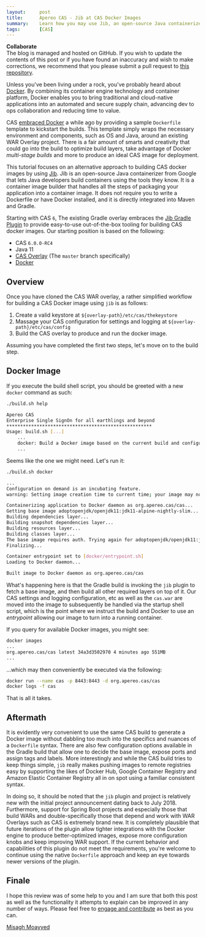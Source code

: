 ```yaml
---
layout:     post
title:      Apereo CAS - Jib at CAS Docker Images
summary:    Learn how you may use Jib, an open-source Java containerizer from Google, and its Gradle plugin to build CAS docker images seamlessly without stepping too deep into scripting Dockerfile commands.
tags:       [CAS]
---
```


<div class="alert alert-success">
  <strong>Collaborate</strong><br/>The blog is managed and hosted on GitHub. If you wish to update the contents of this post or if you have found an inaccuracy and wish to make corrections, we recommend that you please submit a pull request to <a href="https://github.com/apereo/apereo.github.io">this repository</a>.
</div>

Unless you've been living under a rock, you've probably heard about [Docker](https://www.docker.com/). By combining its container engine technology and container platform, Docker enables you to bring traditional and cloud-native applications into an automated and secure supply chain, advancing dev to ops collaboration and reducing time to value.

CAS [embraced Docker](https://github.com/apereo/cas-webapp-docker) a while ago by providing a sample `Dockerfile` template to kickstart the builds. This template simply wraps the necessary environment and components, such as OS and Java, around an existing WAR Overlay project. There is a fair amount of smarts and creativity that could go into the build to optimize build layers, take advantage of Docker *multi-stage builds* and more to produce an ideal CAS image for deployment.

This tutorial focuses on an alternative approach to building CAS docker images by using [Jib](https://github.com/GoogleContainerTools/jib). Jib is an open-source Java containerizer from Google that lets Java developers build containers using the tools they know. It is a container image builder that handles all the steps of packaging your application into a container image. It does not require you to write a Dockerfile or have Docker installed, and it is directly integrated into Maven and Gradle.

Starting with CAS `6`, The existing Gradle overlay embraces the [Jib Gradle Plugin](https://github.com/GoogleContainerTools/jib/tree/master/jib-gradle-plugin#quickstart) to provide easy-to-use out-of-the-box tooling for building CAS docker images. Our starting position is based on the following:

- CAS `6.0.0-RC4`
- Java 11
- [CAS Overlay](https://github.com/apereo/cas-overlay-template) (The `master` branch specifically)
- [Docker](https://www.docker.com/get-started)


## Overview

Once you have cloned the CAS WAR overlay, a rather simplified workflow for building a CAS Docker image using `jib` is as follows:

1. Create a valid keystore at `${overlay-path}/etc/cas/thekeystore`
2. Massage your CAS configuration for settings and logging at `${overlay-path}/etc/cas/config`
3. Build the CAS overlay to produce and run the docker image.

Assuming you have completed the first two steps, let's move on to the build step.

## Docker Image

If you execute the build shell script, you should be greeted with a new `docker` command as such:

```bash
./build.sh help

Apereo CAS
Enterprise Single SignOn for all earthlings and beyond
*****************************************************
Usage: build.sh [...]
    ...
    docker: Build a Docker image based on the current build and configuration
    ...
```

Seems like the one we might need. Let's run it:

```bash
./build.sh docker

...
Configuration on demand is an incubating feature.
warning: Setting image creation time to current time; your image may not be reproducible.

Containerizing application to Docker daemon as org.apereo.cas/cas...
Getting base image adoptopenjdk/openjdk11:jdk11-alpine-nightly-slim...
Building dependencies layer...
Building snapshot dependencies layer...
Building resources layer...
Building classes layer...
The base image requires auth. Trying again for adoptopenjdk/openjdk11:jdk11-alpine-nightly-slim...
Finalizing...

Container entrypoint set to [docker/entrypoint.sh]
Loading to Docker daemon...

Built image to Docker daemon as org.apereo.cas/cas
```

What's happening here is that the Gradle build is invoking the `jib` plugin to fetch a base image, and then build all other required layers on top of it. Our CAS settings and logging configuration, etc as well as the `cas.war` are moved into the image to subsequently be handled via the startup shell script, which is the point where we instruct the build and Docker to use an *entrypoint* allowing our image to turn into a running container.

If you query for available Docker images, you might see:

```bash
docker images
...
org.apereo.cas/cas latest 34a3d3502970 4 minutes ago 551MB
...
```

...which may then conveniently be executed via the following:

```bash
docker run --name cas -p 8443:8443 -d org.apereo.cas/cas
docker logs -f cas
```

That is all it takes.

## Aftermath

It is evidently very convenient to use the same CAS build to generate a Docker image without dabbling too much into the specifics and nuances of a `Dockerfile` syntax. There are also few configuration options available in the Gradle build that allow one to decide the base image, expose ports and assign tags and labels. More interestingly and while the CAS build tries to keep things simple, `jib` really makes pushing images to remote registries easy by supporting the likes of Docker Hub, Google Container Registry and Amazon Elastic Container Registry all in on spot using a familiar consistent syntax.

In doing so, it should be noted that the `jib` plugin and project is relatively new with the initial project announcement dating back to July 2018. Furthermore, support for Spring Boot projects and especially those that build WARs and double-specifically those that depend and work with WAR Overlays such as CAS is extremely brand new. It is completely plausible that future iterations of the plugin allow tighter integrations with the Docker engine to produce better-optimized images, expose more configuration knobs and keep improving WAR support. If the current behavior and capabilities of this plugin do not meet the requirements, you're welcome to continue using the native `Dockerfile` approach and keep an eye towards newer versions of the plugin.

## Finale

I hope this review was of some help to you and I am sure that both this post as well as the functionality it attempts to explain can be improved in any number of ways. Please feel free to [engage and contribute](https://apereo.github.io/cas/developer/Contributor-Guidelines.html) as best as you can.

[Misagh Moayyed](https://fawnoos.com)
